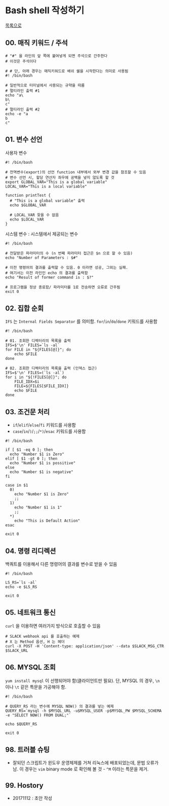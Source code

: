 # Bash shell 작성하기

[목록으로](https://github.com/juneyoung/DEV-INFOS)

## 00. 매직 키워드 / 주석

```
# "#" 을 라인의 앞 쪽에 붙여넣게 되면 주석으로 간주한다
# 이것은 주석이다

# # 단, 아래 경우는 매직키워드로 배쉬 쉘을 시작한다는 의미로 사용됨
#! /bin/bash

# 일반적으로 터미널에서 사용되는 규약을 따름
# 멀티라인 출력 #1
echo "a\
b\
c"
# 멀티라인 출력 #2
echo -e "a
b
c"
```

## 01. 변수 선언
사용자 변수
```
#! /bin/bash

# 전역변수(export)의 선언 function 내부에서 외부 변경 값을 참조할 수 있음
# 변수 선언 시, 할당 연산자 좌우에 공백을 넣지 않도록 할 것
export GLOBAL_VAR="This is a global variable"
LOCAL_VAR="This is a local variable"

function printTest {
  # "This is a global variable" 출력
  echo $GLOBAL_VAR
  
  # LOCAL_VAR 찾을 수 없음
  echo $LOCAL_VAR
}
```
시스템 변수 : 시스템에서 제공되는 변수
```
#! /bin/bash

# 전달받은 파라미터의 수 (n 번째 파라미터 접근은 $n 으로 할 수 있음)
echo "Number of Parameters : $#"

# 이전 명령어의 결과를 출력할 수 있음. 0 이라면 성공, 그외는 실패.
# 여기서는 이전 라인인 echo 의 결과를 출력함
echo "Result of former command is : $?"

# 프로그램을 정상 종료함/ 파라미터를 1로 전송하면 오류로 간주됨 
exit 0
```


## 02. 집합 순회

`IFS` 는 `Internal Fields Separator` 를 의미함. 
`for`/`in`/`do`/`done` 키워드를 사용함 
```
#! /bin/bash

# 01. 조회한 디렉터리의 목록을 출력
IFS=$'\n' FILES=`ls -al`
for FILE in "${FILES[@]}"; do
    echo $FILE
done

# 02. 조회한 디렉터리의 목록을 출력 (인덱스 접근)
IFS=$'\n' FILES=(`ls -al`)
for i in "${!FILES[@]}"; do
    FILE_IDX=$i
    FILE=${FILES[$FILE_IDX]}
    echo $FILE
done
```

## 03. 조건문 처리

- `if`/`elif`/`else`/`fi` 키워드를 사용함  
- `case`/`in`/`)`/`;;`/`*)`/`esac` 키워드를 사용함
```
#! /bin/bash

if [ $1 -eq 0 ]; then
  echo "Number $1 is Zero"
elif [ $1 -gt 0 ]; then
  echo "Number $1 is possitive"
else
  echo "Number $1 is negative"
fi  
  
case in $1
  0)
    echo "Number $1 is Zero"
    ;;
  1)
    echo "Number $1 is 1"
    ;;
  *)
    echo "This is Default Action"
esac
    
exit 0    
```

## 04. 명령 리디렉션

백쿼트를 이용해서 다른 명령어의 결과를 변수로 받을 수 있음 
```
#! /bin/bash

LS_RS=`ls -al`
echo -e $LS_RS

exit 0
```

## 05. 네트워크 통신
`curl` 을 이용하면 여러가지 방식으로 호출할 수 있음
```
# SLACK webhook api 를 호출하는 예제 
# X 는 Method 옵션, H 는 헤더
curl -X POST -H 'Content-type: application/json' --data $SLACK_MSG_CTR $SLACK_URL
```

## 06. MYSQL 조회
`yum install mysql` 이 선행되어야 함(클라이언트만 필요). 단, MYSQL 의 경우, `\n` 이나 `\t` 같은 특문을 가공해야 함.
```
#! /bin/bash 

# QUERY_RS 라는 변수에 MYSQL NOW() 의 결과를 넣는 예제
QUERY_RS=`mysql -h $MYSQL_URL -u$MYSQL_USER -p$MYSQL_PW $MYSQL_SCHEMA -e "SELECT NOW() FROM DUAL;"`

echo $QUERY_RS

exit 0
```


## 98. 트러블 슈팅

- 잘되던 스크립트가 윈도우 운영체제를 거쳐 리눅스에 배포되었는데, 문법 오류가 남.
  이 경우는 `vim` binary mode 로 확인해 볼 것 - `^M` 이라는 특문을 제거. 
  

## 99. Hostory
- 20171112 : 초안 작성 

